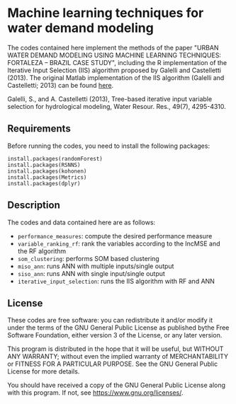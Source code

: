 # Machine learning techniques for water demand modeling

The codes contained here implement the methods of the paper "URBAN WATER DEMAND MODELING USING MACHINE LEARNING TECHNIQUES: FORTALEZA – BRAZIL CASE STUDY", including the R implementation of the Iterative Input Selection (IIS) algorithm proposed by Galelli and Castelletti (2013). The original Matlab implementation of the IIS algorithm (Galelli and Castelletti; 2013) can be found [here](https://github.com/stefano-galelli/MATLAB_IterativeInputSelection).

Galelli, S., and A. Castelletti (2013), Tree-based iterative input variable selection for hydrological modeling, Water Resour. Res., 49(7), 4295-4310.

## Requirements
Before running the codes, you need to install the following packages:
```
install.packages(randomForest)
install.packages(RSNNS)
install.packages(kohonen)
install.packages(Metrics)
install.packages(dplyr)
```

## Description
The codes and data contained here are as follows:
* `performance_measures`: compute the desired performance measure
* `variable_ranking_rf`: rank the variables according to the IncMSE and the RF algorithm
* `som_clustering`: performs SOM based clustering
* `miso_ann`: runs ANN with multiple inputs/single output
* `siso_ann`: runs ANN with single input/single output
* `iterative_input_selection`: runs the IIS algorithm with RF and ANN

## License
These codes are free software: you can redistribute it and/or modify it under the terms of the GNU General Public License as published bythe Free Software Foundation, either version 3 of the License, or any later version.

This program is distributed in the hope that it will be useful, but WITHOUT ANY WARRANTY; without even the implied warranty of MERCHANTABILITY or FITNESS FOR A PARTICULAR PURPOSE. See the GNU General Public License for more details.

You should have received a copy of the GNU General Public License along with this program. If not, see https://www.gnu.org/licenses/.
